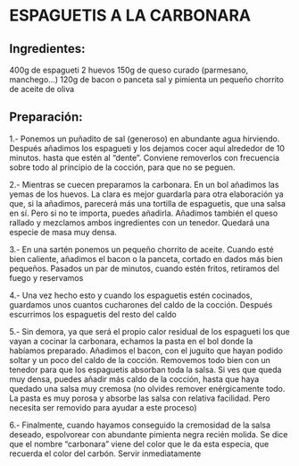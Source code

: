 # ESPAGUETIS A LA CARBONARA

## Ingredientes:

  400g de espagueti
  2 huevos
  150g de queso curado (parmesano, manchego…)
  120g de bacon o panceta
  sal y pimienta
  un pequeño chorrito de aceite de oliva
  
## Preparación:

1.- Ponemos un puñadito de sal (generoso) en abundante agua hirviendo. Después añadimos los espagueti y los dejamos cocer aquí alrededor de 10 minutos. hasta que estén al “dente”. Conviene removerlos con frecuencia sobre todo al principio de la cocción, para que no se peguen.

2.- Mientras se cuecen preparamos la carbonara. En un bol añadimos las yemas de los huevos. La clara es mejor guardarla para otra elaboración ya que, si la añadimos, parecerá más una tortilla de espaguetis, que una salsa en sí. Pero si no te importa, puedes añadirla. Añadimos también el queso rallado y mezclamos ambos ingredientes con un tenedor. Quedará una especie de masa muy densa.

3.- En una sartén ponemos un pequeño chorrito de aceite. Cuando esté bien caliente, añadimos el bacon o la panceta, cortado en dados más bien pequeños. Pasados un par de minutos, cuando estén fritos, retiramos del fuego y reservamos

4.- Una vez hecho esto y cuando los espaguetis estén cocinados, guardamos unos cuantos cucharones del caldo de la cocción. Después escurrimos los espaguetis del resto del caldo

5.- Sin demora, ya que será el propio calor residual de los espagueti los que vayan a cocinar la carbonara, echamos la pasta en el bol donde la habíamos preparado. Añadimos el bacon, con el juguito que hayan podido soltar y un poco del caldo de la cocción. Removemos todo bien con un tenedor para que los espaguetis absorban toda la salsa. Si ves que queda muy densa, puedes añadir más caldo de la cocción, hasta que haya quedado una salsa muy cremosa (no olvides remover enérgicamente todo. La pasta es muy porosa y absorbe las salsa con relativa facilidad. Pero necesita ser removido para ayudar a este proceso)

6.- Finalmente, cuando hayamos conseguido la cremosidad de la salsa deseado, espolvorear con abundante pimienta negra recién molida. Se dice que el nombre “carbonara” viene del color que le da esta especia, que recuerda el color del carbón. Servir inmediatamente

